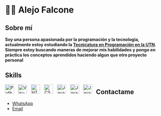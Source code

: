 # 🧑‍💻 Alejo Falcone

## Sobre mí
**Soy una persona apasionada por la programación y la tecnologia, actualmente estoy estudiando la [Tecnicatura en Programación en la UTN](https://extensionfra.com.ar/courses/tecnicatura-en-programacion-ingreso/). Siempre estoy buscando maneras de mejorar mis habilidades y pongo en práctica los conceptos aprendidos haciendo algun que otro proyecto personal**


## Skills

<img align="left" alt="Python" width="30px" src="https://cdn.jsdelivr.net/gh/devicons/devicon/icons/python/python-original.svg" style="padding-right:10px;" />
<img align="left" alt="Visual Studio Code" width="30px" src="https://cdn.jsdelivr.net/gh/devicons/devicon/icons/vscode/vscode-original.svg" style="padding-right:10px;" />
<img align="left" alt="HTML5" width="30px" src="https://cdn.jsdelivr.net/gh/devicons/devicon/icons/html5/html5-original.svg" style="padding-right:10px;" />
<img align="left" alt="CSS3" width="30px" src="https://cdn.jsdelivr.net/gh/devicons/devicon/icons/css3/css3-original.svg" style="padding-right:10px;" />
<img align="left" alt="JavaScript" width="30px" src="https://cdn.jsdelivr.net/gh/devicons/devicon/icons/javascript/javascript-original.svg" style="padding-right:10px;" />
<img align="left" alt="JavaScript" width="30px" src="https://cdn.jsdelivr.net/gh/devicons/devicon/icons/cplusplus/cplusplus-line.svg" style="padding-right:10px;" />
<img align="left" alt="JavaScript" width="30px" src="stylesheet" href="https://cdn.jsdelivr.net/gh/devicons/devicon@v2.15.1/devicon.min.css" style="padding-right:10px;" />


## Contactame

- [WhatsApp](https://wa.me/542281305392)
- [Email](alejofalcone60@gmail.com)


